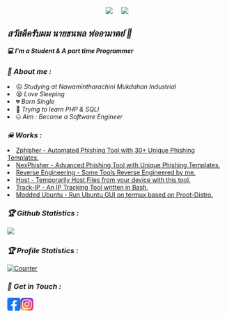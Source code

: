 <!-- Github README -->
<p align="center"><a href="https://github.com/Nutmito">
<img height="165" src="https://github-readme-stats.vercel.app/api?username=Nutmito&show_icons=true&include_all_commits=true&theme=react&cache_seconds=3200&hide_border=true" /></a>
&nbsp;&nbsp;&nbsp;
<a href="https://github.com/Nutmito"><img src="https://github-readme-stats.vercel.app/api/top-langs/?username=Nutmito&layout=compact&theme=react&hide_border=true" />
</a></p>

<h2><i>สวัสดีครับผม นายธนพล พ่ออามาตย์ 👋</i></h2>
<b><i>💻 I'm a Student & A part time Programmer</i></b>

<h3><b><i>🤠 About me :</i></b></h3>
<li> 😐 <i>Studying at Nawamintharachini Mukdahan Industrial</i></li>
<li> 😪 <i>Love Sleeping</i></li>
<li> 💔 <i>Born Single</i></li>
<li> 🐘 <i>Trying to learn PHP & SQLI</i></li>
<li> 🤐 <i>Aim : Become a Software Engineer</i></li>

<h3><b><i>☠ Works :</i></b></h3>
<li> <a href="https://github.com/htr-tech/zphisher">Zphisher - Automated Phishing Tool with 30+ Unique Phishing Templates.</a>
<li> <a href="https://github.com/htr-tech/nexphisher">NexPhisher - Advanced Phishing Tool with Unique Phishing Templates.</a>
<li> <a href="https://github.com/hax0rtahm1d/Reverse-Engineering">Reverse Engineering - Some Tools Reverse Engineered by me.</a>
<li> <a href="https://github.com/htr-tech/host">Host - Temporarily Host Files from your device with this tool.</a>
<li> <a href="https://github.com/htr-tech/track-ip">Track-IP - An IP Tracking Tool written in Bash.</a>
<li> <a href="https://github.com/modded-ubuntu/modded-ubuntu">Modded Ubuntu - Run Ubuntu GUI on termux based on Proot-Distro.</a>

<h3><b><i>🏆 Github Statistics :</i></b></h3>
<a href="https://github.com/Nutmito"><img width=550 src="https://github-profile-trophy.vercel.app/?username=Nutmito&theme=dracula&no-frame=true&title=Followers,Stars,Commit,Repository,Issues"/></a>

<h3><b><i>🏆 Profile Statistics :</i></b></h3>
<a href="https://github.com/Nutmito"><img height="25" title="Counter" src="https://komarev.com/ghpvc/?username=Nutmito&color=blueviolet&style=flat-square"></a>

<h3><b><i>📡 Get in Touch :</i></b></h3>
<a target="_blank" href="https://fb.com/thanapon.bonus"><img align="left" title="Facebook" alt="Facebook" width="30px" src="assets/facebook.png" /></a>
<a target="_blank" href="https://www.instagram.com/nut.thxnapon/"><img align="left" title="Instagram" alt="Instagram" width="30px" src="assets/instagram.png" /></a>

